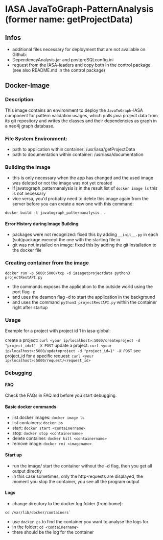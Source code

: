 # IASA JavaToGraph-PatternAnalysis (former name: getProjectData)

## Infos 
* additional files necessary for deployment that are not available on Github: 
* DependencyAnalysis.jar and postgreSQLconfig.ini
* request from the IASA-leaders and copy both in the control package (see also README.md in the control package)

## Docker-Image 
### Description
This image contains an environment to deploy the `JavaToGraph`-IASA component for pattern validation usages, which pulls java project data from its git repository and writes the classes and their dependencies as graph in a neo4j graph database.

### File System Environment:
* path to application within container: /usr/iasa/getProjectData
* path to documentation within container: /usr/iasa/documentation

### Building the image
* this is only necessary when the app has changed and the used image was deleted or not the image was not yet created
* if javatograph_patternanalysis is in the result list of `docker image ls` this is not necessary
* vice versa, you'd probably need to delete this image again from the server before you can create a new one with this command:  
```
docker build -t javatograph_patternanalysis  .
```
#### Error History during Image Building 
* packages were not recognized: fixed this by adding `__init__.py` in each (sub)package execept the one with the starting file in
* git was not installed on image: fixed this by adding the git installation to the docker file

### Creating container from the image 
```
docker run -p 5000:5000/tcp -d iasagetprojectdata python3 projectRestAPI.py
```
* the commands exposes the application to the outside world using the port flag -p 
* and uses the deamon flag -d to start the application in the background 
* and uses the command `python3 projectRestAPI.py` within the container right after startup 

### Usage 
Example for a project with project id 1 in iasa-global:

create a project: `curl <your ip/localhost>:5000/createproject -d "project_id=1" -X POST`
update a project: `curl <your ip/localhost>:5000/updateproject -d "project_id=1" -X POST`
see project_id for a specific request: `curl <your ip/localhost>:5000/request/<request_id>`

### Debugging 
#### FAQ 
Check the FAQs in FAQ.md before you start debugging.

#### Basic docker commands
* list docker images: `docker image ls`
* list containers: `docker ps`
* start: `docker start <containername>`
* stop: `docker stop <containername>`
* delete container: `docker kill <containername>`
* remove image: `docker rmi <imagename>`

#### Start up 
* run the image/ start the container without the -d flag, then you get all output directly 
* in this case sometimes, only the http-requests are displayed, the moment you stop the container, you see all the program output

#### Logs 
* change directory to the docker log folder (from home): 
```
cd /var/lib/docker/containers`
```
* use `docker ps` to find the container you want to analyse the logs for
* in the folder: `cd <containername>`
* there should be the log for the container 